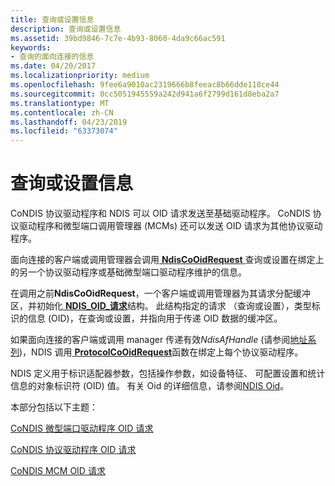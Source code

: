 ```yaml
---
title: 查询或设置信息
description: 查询或设置信息
ms.assetid: 39bd9846-7c7e-4b93-8060-4da9c66ac591
keywords:
- 查询的面向连接的信息
ms.date: 04/20/2017
ms.localizationpriority: medium
ms.openlocfilehash: 9fee6a9010ac2319666b8feeac8b66dde118ce44
ms.sourcegitcommit: 0cc5051945559a242d941a6f2799d161d8eba2a7
ms.translationtype: MT
ms.contentlocale: zh-CN
ms.lasthandoff: 04/23/2019
ms.locfileid: "63373074"
---
```

# <a name="querying-or-setting-information"></a>查询或设置信息





CoNDIS 协议驱动程序和 NDIS 可以 OID 请求发送至基础驱动程序。 CoNDIS 协议驱动程序和微型端口调用管理器 (MCMs) 还可以发送 OID 请求为其他协议驱动程序。

面向连接的客户端或调用管理器会调用[ **NdisCoOidRequest** ](https://msdn.microsoft.com/library/windows/hardware/ff561711)查询或设置在绑定上的另一个协议驱动程序或基础微型端口驱动程序维护的信息。

在调用之前**NdisCoOidRequest**，一个客户端或调用管理器为其请求分配缓冲区，并初始化[ **NDIS\_OID\_请求**](https://msdn.microsoft.com/library/windows/hardware/ff566710)结构。 此结构指定的请求 （查询或设置），类型标识的信息 (OID)，在查询或设置，并指向用于传递 OID 数据的缓冲区。

如果面向连接的客户端或调用 manager 传递有效*NdisAfHandle* (请参阅[地址系列](address-families.md))，NDIS 调用[ **ProtocolCoOidRequest**](https://msdn.microsoft.com/library/windows/hardware/ff570254)函数在绑定上每个协议驱动程序。

NDIS 定义用于标识适配器参数，包括操作参数，如设备特征、 可配置设置和统计信息的对象标识符 (OID) 值。 有关 Oid 的详细信息，请参阅[NDIS Oid](https://msdn.microsoft.com/library/windows/hardware/ff566707)。

本部分包括以下主题：

[CoNDIS 微型端口驱动程序 OID 请求](condis-miniport-driver-oid-requests.md)

[CoNDIS 协议驱动程序 OID 请求](condis-protocol-driver-oid-requests.md)

[CoNDIS MCM OID 请求](condis-mcm-oid-requests.md)

 

 





